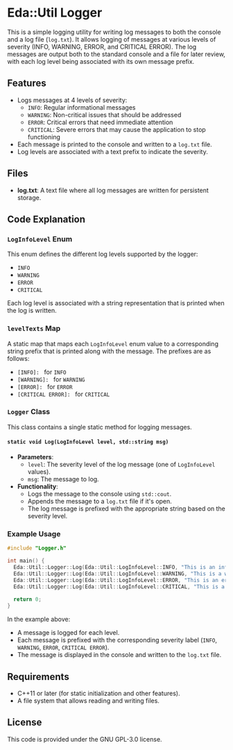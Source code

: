 # Eda::Util Logger

This is a simple logging utility for writing log messages to both the console and a log file (`log.txt`). It allows logging of messages at various levels of severity (INFO, WARNING, ERROR, and CRITICAL ERROR). The log messages are output both to the standard console and a file for later review, with each log level being associated with its own message prefix.

## Features

- Logs messages at 4 levels of severity:
  - `INFO`: Regular informational messages
  - `WARNING`: Non-critical issues that should be addressed
  - `ERROR`: Critical errors that need immediate attention
  - `CRITICAL`: Severe errors that may cause the application to stop functioning
- Each message is printed to the console and written to a `log.txt` file.
- Log levels are associated with a text prefix to indicate the severity.

## Files
- **log.txt**: A text file where all log messages are written for persistent storage.

## Code Explanation

### `LogInfoLevel` Enum
This enum defines the different log levels supported by the logger:
- `INFO`
- `WARNING`
- `ERROR`
- `CRITICAL`

Each log level is associated with a string representation that is printed when the log is written.

### `levelTexts` Map
A static map that maps each `LogInfoLevel` enum value to a corresponding string prefix that is printed along with the message. The prefixes are as follows:
- `[INFO]: ` for `INFO`
- `[WARNING]: ` for `WARNING`
- `[ERROR]: ` for `ERROR`
- `[CRITICAL ERROR]: ` for `CRITICAL`

### `Logger` Class
This class contains a single static method for logging messages.

#### `static void Log(LogInfoLevel level, std::string msg)`
- **Parameters**:
  - `level`: The severity level of the log message (one of `LogInfoLevel` values).
  - `msg`: The message to log.
- **Functionality**:
  - Logs the message to the console using `std::cout`.
  - Appends the message to a `log.txt` file if it's open.
  - The log message is prefixed with the appropriate string based on the severity level.

### Example Usage

```cpp
#include "Logger.h"

int main() {
  Eda::Util::Logger::Log(Eda::Util::LogInfoLevel::INFO, "This is an informational message.");
  Eda::Util::Logger::Log(Eda::Util::LogInfoLevel::WARNING, "This is a warning.");
  Eda::Util::Logger::Log(Eda::Util::LogInfoLevel::ERROR, "This is an error.");
  Eda::Util::Logger::Log(Eda::Util::LogInfoLevel::CRITICAL, "This is a critical error.");
  
  return 0;
}
```

In the example above:
- A message is logged for each level.
- Each message is prefixed with the corresponding severity label (`INFO`, `WARNING`, `ERROR`, `CRITICAL ERROR`).
- The message is displayed in the console and written to the `log.txt` file.

## Requirements
- C++11 or later (for static initialization and other features).
- A file system that allows reading and writing files.

## License
This code is provided under the GNU GPL-3.0 license.
